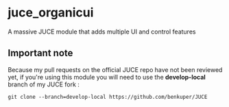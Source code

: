 # juce_organicui
A massive JUCE module that adds multiple UI and control features


## Important note

Because my pull requests on the official JUCE repo have not been reviewed yet, if you're using this module you will need to use the **develop-local** branch of my JUCE fork :

```
git clone --branch=develop-local https://github.com/benkuper/JUCE
```
